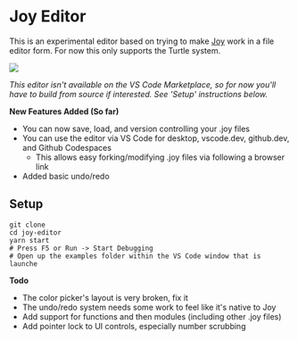 # Joy Editor
This is an experimental editor based on trying to make [Joy](https://ncase.me/joy/) work in a file editor form. For now this only supports the Turtle system.

<img src="docs/demo-capture.gif"/>

*This editor isn't available on the VS Code Marketplace, so for now you'll have to build from source if interested. See 'Setup' instructions below.*

**New Features Added (So far)**
 - You can now save, load, and version controlling your .joy files
 - You can use the editor via VS Code for desktop, vscode.dev, github.dev, and Github Codespaces
   - This allows easy forking/modifying .joy files via following a browser link
 - Added basic undo/redo

## Setup

```
git clone
cd joy-editor
yarn start
# Press F5 or Run -> Start Debugging
# Open up the examples folder within the VS Code window that is launche
```

**Todo**
 - The color picker's layout is very broken, fix it
 - The undo/redo system needs some work to feel like it's native to Joy
 - Add support for functions and then modules (including other .joy files)
 - Add pointer lock to UI controls, especially number scrubbing
